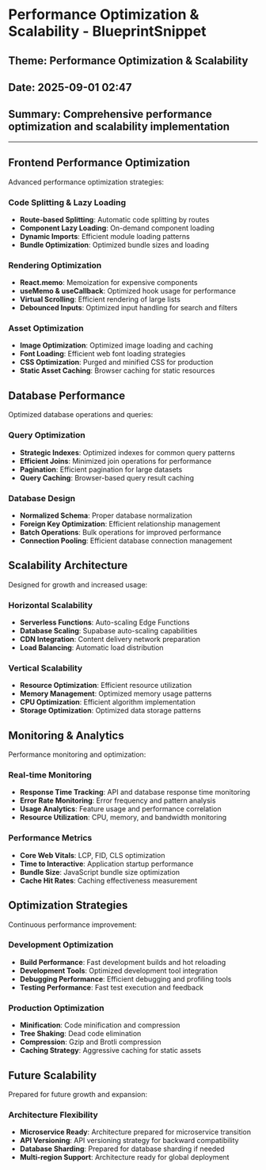 # Performance Optimization & Scalability - BlueprintSnippet
## Theme: Performance Optimization & Scalability
## Date: 2025-09-01 02:47
## Summary: Comprehensive performance optimization and scalability implementation

---

## Frontend Performance Optimization
Advanced performance optimization strategies:

### Code Splitting & Lazy Loading
- **Route-based Splitting**: Automatic code splitting by routes
- **Component Lazy Loading**: On-demand component loading
- **Dynamic Imports**: Efficient module loading patterns
- **Bundle Optimization**: Optimized bundle sizes and loading

### Rendering Optimization
- **React.memo**: Memoization for expensive components
- **useMemo & useCallback**: Optimized hook usage for performance
- **Virtual Scrolling**: Efficient rendering of large lists
- **Debounced Inputs**: Optimized input handling for search and filters

### Asset Optimization
- **Image Optimization**: Optimized image loading and caching
- **Font Loading**: Efficient web font loading strategies
- **CSS Optimization**: Purged and minified CSS for production
- **Static Asset Caching**: Browser caching for static resources

## Database Performance
Optimized database operations and queries:

### Query Optimization
- **Strategic Indexes**: Optimized indexes for common query patterns
- **Efficient Joins**: Minimized join operations for performance
- **Pagination**: Efficient pagination for large datasets
- **Query Caching**: Browser-based query result caching

### Database Design
- **Normalized Schema**: Proper database normalization
- **Foreign Key Optimization**: Efficient relationship management
- **Batch Operations**: Bulk operations for improved performance
- **Connection Pooling**: Efficient database connection management

## Scalability Architecture
Designed for growth and increased usage:

### Horizontal Scalability
- **Serverless Functions**: Auto-scaling Edge Functions
- **Database Scaling**: Supabase auto-scaling capabilities
- **CDN Integration**: Content delivery network preparation
- **Load Balancing**: Automatic load distribution

### Vertical Scalability
- **Resource Optimization**: Efficient resource utilization
- **Memory Management**: Optimized memory usage patterns
- **CPU Optimization**: Efficient algorithm implementation
- **Storage Optimization**: Optimized data storage patterns

## Monitoring & Analytics
Performance monitoring and optimization:

### Real-time Monitoring
- **Response Time Tracking**: API and database response time monitoring
- **Error Rate Monitoring**: Error frequency and pattern analysis
- **Usage Analytics**: Feature usage and performance correlation
- **Resource Utilization**: CPU, memory, and bandwidth monitoring

### Performance Metrics
- **Core Web Vitals**: LCP, FID, CLS optimization
- **Time to Interactive**: Application startup performance
- **Bundle Size**: JavaScript bundle size optimization
- **Cache Hit Rates**: Caching effectiveness measurement

## Optimization Strategies
Continuous performance improvement:

### Development Optimization
- **Build Performance**: Fast development builds and hot reloading
- **Development Tools**: Optimized development tool integration
- **Debugging Performance**: Efficient debugging and profiling tools
- **Testing Performance**: Fast test execution and feedback

### Production Optimization
- **Minification**: Code minification and compression
- **Tree Shaking**: Dead code elimination
- **Compression**: Gzip and Brotli compression
- **Caching Strategy**: Aggressive caching for static assets

## Future Scalability
Prepared for future growth and expansion:

### Architecture Flexibility
- **Microservice Ready**: Architecture prepared for microservice transition
- **API Versioning**: API versioning strategy for backward compatibility
- **Database Sharding**: Prepared for database sharding if needed
- **Multi-region Support**: Architecture ready for global deployment